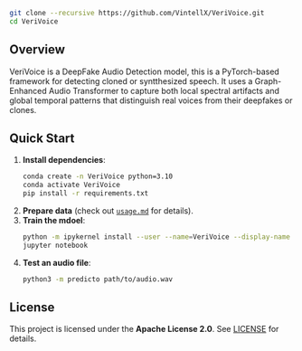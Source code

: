 ```bash
git clone --recursive https://github.com/VintellX/VeriVoice.git
cd VeriVoice
```

## Overview
VeriVoice is a DeepFake Audio Detection model, this is a PyTorch-based framework for detecting cloned or syntthesized speech. It uses a Graph-Enhanced Audio Transformer to capture both local spectral artifacts and global temporal patterns that distinguish real voices from their deepfakes or clones.

## Quick Start
1. **Install dependencies**:
    ```bash
    conda create -n VeriVoice python=3.10
    conda activate VeriVoice
    pip install -r requirements.txt
    ```
2. **Prepare data** (check out [`usage.md`](USAGE.md) for details).
3. **Train the mdoel**:
    ```bash
    python -m ipykernel install --user --name=VeriVoice --display-name "VeriVoice-Env"
    jupyter notebook
    ```
4. **Test an audio file**:
    ```bash
    python3 -m predicto path/to/audio.wav
    ```

## License
This project is licensed under the **Apache License 2.0**. See [LICENSE](LICENSE) for details.
